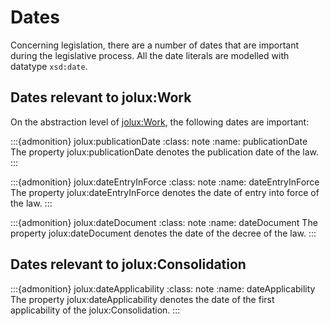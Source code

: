 # Dates

Concerning legislation, there are a number of dates that are important during the legislative process. All the date literals are modelled with datatype `xsd:date`.

## Dates relevant to jolux:Work

On the abstraction level of [jolux:Work](#Work), the following dates are important:

:::{admonition} jolux:publicationDate
:class: note
:name: publicationDate
The property jolux:publicationDate denotes the publication date of the law.
:::

:::{admonition} jolux:dateEntryInForce
:class: note
:name: dateEntryInForce
The property jolux:dateEntryInForce denotes the date of entry into force of the law.
:::

:::{admonition} jolux:dateDocument
:class: note
:name: dateDocument
The property jolux:dateDocument denotes the date of the decree of the law.
:::

## Dates relevant to jolux:Consolidation

:::{admonition} jolux:dateApplicability
:class: note
:name: dateApplicability
The property jolux:dateApplicability denotes the date of the first applicability of the jolux:Consolidation.
:::